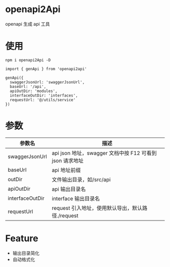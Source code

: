 # openapi2Api

openapi 生成 api 工具

# 使用

```
npm i openapi2Api -D

import { genApi } from 'openapi2api'

genApi({
  swaggerJsonUrl: 'swaggerJsonUrl',
  baseUrl: '/api',
  apiOutDir: 'modules',
  interfaceOutDir: 'interfaces',
  requestUrl: '@/utils/service'
})

```

# 参数

| 参数名          | 描述                                                     |
| --------------- | -------------------------------------------------------- |
| swaggerJsonUrl  | api json 地址，swagger 文档中按 F12 可看到 json 请求地址 |
| baseUrl         | api 地址前缀                                             |
| outDir          | 文件输出目录，如/src/api                                 |
| apiOutDir       | api 输出目录名                                           |
| interfaceOutDir | interface 输出目录名                                     |
| requestUrl      | request 引入地址，使用默认导出，默认路径./request        |

# Feature

- 输出目录简化
- 自动格式化
